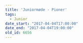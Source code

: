 ```yaml
---
title: 'Juniormøde - Pioner'
tags:
  - Junior
date_start: "2017-04-04T17:00:00"
date_end: "2017-04-04T19:00:00"
old_id: 6656
---
```

